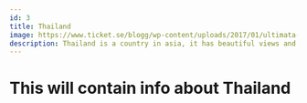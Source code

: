 ```yaml
---
id: 3
title: Thailand
image: https://www.ticket.se/blogg/wp-content/uploads/2017/01/ultimata-thailand-1050x698.jpg
description: Thailand is a country in asia, it has beautiful views and amazing beaches. Its a real tourist dream with its many landmarks and attractions.
---
```


# This will contain info about Thailand

